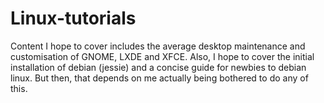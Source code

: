 # Linux-tutorials
Content I hope to cover includes the average desktop maintenance and customisation of GNOME, LXDE and XFCE. Also, I hope to cover the initial installation of debian (jessie) and a concise guide for newbies to debian linux. But then, that depends on me actually being bothered to do any of this.
